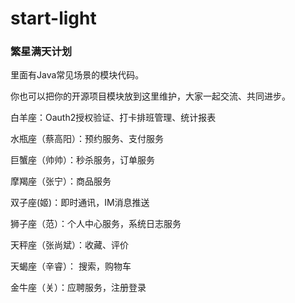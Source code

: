 # start-light
### 繁星满天计划

里面有Java常见场景的模块代码。

你也可以把你的开源项目模块放到这里维护，大家一起交流、共同进步。

白羊座：Oauth2授权验证、打卡排班管理、统计报表

水瓶座（蔡高阳）：预约服务、支付服务

巨蟹座（帅帅）：秒杀服务，订单服务

摩羯座（张宁）：商品服务

双子座(姬)：即时通讯，IM消息推送

狮子座（范）：个人中心服务，系统日志服务

天秤座（张尚斌）：收藏、评价

天蝎座（辛睿）： 搜索，购物车

金牛座（关）：应聘服务，注册登录